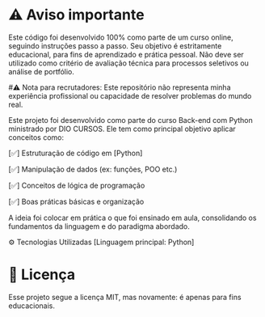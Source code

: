 # ⚠️ Aviso importante
Este código foi desenvolvido 100% como parte de um curso online, seguindo instruções passo a passo.
Seu objetivo é estritamente educacional, para fins de aprendizado e prática pessoal.
Não deve ser utilizado como critério de avaliação técnica para processos seletivos ou análise de portfólio.

#⚠️ Nota para recrutadores:
Este repositório não representa minha experiência profissional ou capacidade de resolver problemas do mundo real.


Este projeto foi desenvolvido como parte do curso Back-end com Python ministrado por DIO CURSOS.
Ele tem como principal objetivo aplicar conceitos como:

[✅] Estruturação de código em [Python]

[✅] Manipulação de dados (ex: funções, POO etc.)

[✅] Conceitos de lógica de programação

[✅] Boas práticas básicas e organização

A ideia foi colocar em prática o que foi ensinado em aula, consolidando os fundamentos da linguagem e do paradigma abordado.

⚙️ Tecnologias Utilizadas
[Linguagem principal: Python]

# 📄 Licença
Esse projeto segue a licença MIT, mas novamente: é apenas para fins educacionais.


